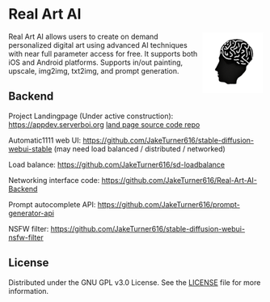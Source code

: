# Real Art AI

<img align="right" width="120" height="120" src="https://github.com/JakeTurner616/Real-Art-AI/blob/main/assets/icons/brain.png?raw=true">

Real Art AI allows users to create on demand personalized digital art using advanced AI techniques with near full parameter access for free. It supports both iOS and Android platforms. Supports in/out painting, upscale, img2img, txt2img, and prompt generation.


## Backend

Project Landingpage (Under active construction): https://appdev.serverboi.org [land page source code repo](https://github.com/JakeTurner616/mobile-app-website)

Automatic1111 web UI: https://github.com/JakeTurner616/stable-diffusion-webui-stable (may need load balanced / distributed / networked)

Load balance: https://github.com/JakeTurner616/sd-loadbalance

Networking interface code: https://github.com/JakeTurner616/Real-Art-AI-Backend

Prompt autocomplete API: https://github.com/JakeTurner616/prompt-generator-api

NSFW filter: https://github.com/JakeTurner616/stable-diffusion-webui-nsfw-filter


## License
Distributed under the GNU GPL v3.0 License. See the [LICENSE](https://github.com/JakeTurner616/Real-Art-AI/blob/main/LICENSE) file for more information.

